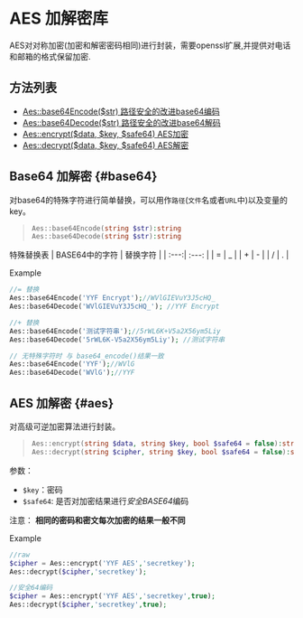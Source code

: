 AES 加解密库
==========

AES对对称加密(加密和解密密码相同)进行封装，需要openssl扩展,并提供对电话和邮箱的格式保留加密.


方法列表
-----------
* [Aes::base64Encode($str) 路径安全的改进base64编码](#base64)
* [Aes::base64Decode($str) 路径安全的改进base64解码](#base64)
* [Aes::encrypt($data, $key, $safe64) AES加密](#aes)
* [Aes::decrypt($data, $key, $safe64) AES解密](#aes)


## Base64 加解密 {#base64}

对base64的特殊字符进行简单替换，可以用作`路径`(`文件`名或者`URL`中)以及变量的key。

>```php
>Aes::base64Encode(string $str):string
>Aes::base64Decode(string $str):string
>```

特殊替换表
| BASE64中的字符 | 替换字符 | 
| :---:| :---: | 
| = | _ |
| + | - |
| / | . |


Example
```php
//= 替换
Aes::base64Encode('YYF Encrypt');//WVlGIEVuY3J5cHQ_
Aes::base64Decode('WVlGIEVuY3J5cHQ_'); //YYF Encrypt

//+ 替换
Aes::base64Encode('测试字符串');//5rWL6K+V5a2X56ym5Liy
Aes::base64Decode('5rWL6K-V5a2X56ym5Liy'); //测试字符串

// 无特殊字符时 与 base64_encode()结果一致
Aes::base64Encode('YYF');//WVlG
Aes::base64Decode('WVlG');//YYF
```

## AES 加解密 {#aes}

对高级可逆加密算法进行封装。

>```php
>Aes::encrypt(string $data, string $key, bool $safe64 = false):string
>Aes::decrypt(string $cipher, string $key, bool $safe64 = false):string
>```
参数：
* `$key`：密码
* `$safe64`: 是否对加密结果进行*安全BASE64*编码

注意：
**相同的密码和密文每次加密的结果一般不同**


Example
```php
//raw
$cipher = Aes::encrypt('YYF AES','secretkey');
Aes::decrypt($cipher,'secretkey');

//安全64编码
$cipher = Aes::encrypt('YYF AES','secretkey',true);
Aes::decrypt($cipher,'secretkey',true);
```

